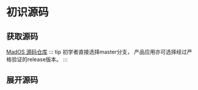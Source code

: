 # 初识源码
## 获取源码
[MadOS 源码仓库](https://github.com/long568/MadOS)
::: tip
初学者直接选择master分支， 产品应用亦可选择经过严格验证的release版本。
:::

## 展开源码
